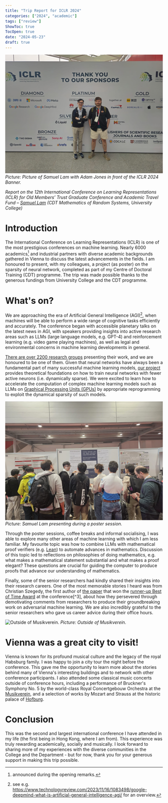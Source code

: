 ```yaml
---
title: "Trip Report for ICLR 2024"
categories: ["2024", "academic"]
tags: ["review"]
ShowToc: true
TocOpen: true
date: "2024-05-23"
draft: true
---
```


![Picture of Samuel Lam with Adam Jones in front of the ICLR 2024 Banner.](images/banner.jpg)
*Picture: Picture of Samuel Lam with Adam Jones in front of the ICLR 2024 Banner.*

*Report on the 12th International Conference on Learning Representations (ICLR) for Old Members’ Trust Graduate Conference and Academic Travel Fund – [Samuel Lam](https://www.univ.ox.ac.uk/news/profile-samuel-chun-hei-lam/) (CDT Mathematics of Random Systems, University College)*

# Introduction 

The International Conference on Learning Representations (ICLR) is one of the most prestigious conferences on machine learning. Nearly 6000 academics[^1] and industrial partners with diverse academic backgrounds gathered in Vienna to discuss the latest advancements in the fields. I am honoured to present, with my colleagues, a project (as poster) on the sparsity of neural network, completed as part of my Centre of Doctoral Training (CDT) programme. The trip was made possible thanks to the generous fundings from University College and the CDT programme. 

# What's on? 

We are approaching the era of Artificial General Intelligence (AGI)[^2], when machines will be able to perform a wide range of cognitive tasks efficiently and accurately. The conference began with accessible planetary talks on the latest news in AGI, with speakers providing insights into active research areas such as LLMs (large language models, e.g. GPT-4) and reinforcement learning (e.g. video game playing machines), as well as legal and environmental concerns in machine learning developments in general.   

[There are over 2200 research groups](https://github.com/lixin4ever/Conference-Acceptance-Rate) presenting their work, and we are honoured to be one of them. Given that neural networks have always been a fundamental part of many successful machine learning models, [our project](https://arxiv.org/abs/2402.16184) provides theoretical foundations on how to train neural networks with fewer active neurons (i.e. dynamically sparse). We were excited to learn how to accelerate the computation of complex machine learning models such as LLMs on [Graphical Processing Units (GPUs)](https://en.wikipedia.org/wiki/Graphics_processing_unit) by appropriate reprogramming to exploit the dynamical sparsity of such models.

![Samuel Lam presenting during a poster session.](images/presentation.jpg)
*Picture: Samuel Lam presenting during a poster session.*

Through the poster sessions, coffee breaks and informal socialising, I was able to explore many other areas of machine learning with which I am less familiar. My favourite topic was how to combine LLMs with mathematical proof verifiers (e.g. [Lean](https://en.wikipedia.org/wiki/Lean_(proof_assistant))) to automate advances in mathematics. Discussion of this topic led to reflections on philosophies of doing mathematics, e.g. what makes a mathematical statement substantial and what makes a proof elegant? These questions are crucial for guiding the computer to produce proofs that advance our understanding of mathematics. 

Finally, some of the senior researchers had kindly shared their insights into their research careers. One of the most memorable stories I heard was from Christian Szegedy, the first author of [the paper](https://arxiv.org/abs/1312.6199) that won the [runner-up Best of Time Award](https://blog.iclr.cc/2024/05/07/iclr-2024-test-of-time-award/) at the conference[^3], about how they persevered through demotivating comments from researchers to produce their groundbreaking work on adversarial machine learning. We are also incredibly grateful to the senior researchers who gave us career advice during their office hours. 

![Outside of Musikverein.](images/music_association.png)
*Picture: Outside of Musikverein.*

# Vienna was a great city to visit!

Vienna is known for its profound musical culture and the legacy of the royal Habsburg family. I was happy to join a city tour the night before the conference. This gave me the opportunity to learn more about the stories behind many of Vienna's interesting buildings and to network with other conference participants. I also attended some classical music concerts outside of conference hours, including a performance of Bruckner's Symphony No. 5 by the world-class Royal Concertgebouw Orchestra at the [Musikverein](https://en.wikipedia.org/wiki/Musikverein), and a selection of works by Mozart and Strauss at the historic palace of [Hofburg](https://en.wikipedia.org/wiki/Hofburg).

# Conclusion 

This was the second and largest international conference I have attended in my life (the first being in Hong Kong, where I am from). This experience was truly rewarding academically, socially and musically. I look forward to sharing more of my experiences with the diverse communities in the College and the Department - but for now, thank you for your generous support in making this trip possible.

[^1]: announced during the opening remarks.

[^2]: see e.g. https://www.technologyreview.com/2023/11/16/1083498/google-deepmind-what-is-artificial-general-intelligence-agi/ for an overview.